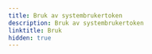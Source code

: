 ```yaml
---
title: Bruk av systembrukertoken
description: Bruk av systembrukertoken
linktitle: Bruk
hidden: true
---
```

